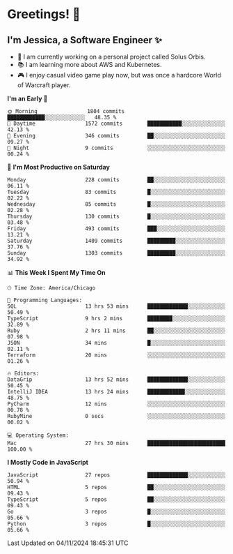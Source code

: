 # Greetings! 🧠

## I'm Jessica, a Software Engineer :sparkles:

- 🌟 I am currently working on a personal project called Solus Orbis.
- 📚 I am learning more about AWS and Kubernetes.
- 🎮 I enjoy casual video game play now, but was once a hardcore World of Warcraft player.

<!--START_SECTION:waka-->
**I'm an Early 🐤** 

```text
🌞 Morning                1804 commits        ████████████░░░░░░░░░░░░░   48.35 % 
🌆 Daytime                1572 commits        ███████████░░░░░░░░░░░░░░   42.13 % 
🌃 Evening                346 commits         ██░░░░░░░░░░░░░░░░░░░░░░░   09.27 % 
🌙 Night                  9 commits           ░░░░░░░░░░░░░░░░░░░░░░░░░   00.24 % 
```
📅 **I'm Most Productive on Saturday** 

```text
Monday                   228 commits         ██░░░░░░░░░░░░░░░░░░░░░░░   06.11 % 
Tuesday                  83 commits          █░░░░░░░░░░░░░░░░░░░░░░░░   02.22 % 
Wednesday                85 commits          █░░░░░░░░░░░░░░░░░░░░░░░░   02.28 % 
Thursday                 130 commits         █░░░░░░░░░░░░░░░░░░░░░░░░   03.48 % 
Friday                   493 commits         ███░░░░░░░░░░░░░░░░░░░░░░   13.21 % 
Saturday                 1409 commits        █████████░░░░░░░░░░░░░░░░   37.76 % 
Sunday                   1303 commits        █████████░░░░░░░░░░░░░░░░   34.92 % 
```


📊 **This Week I Spent My Time On** 

```text
🕑︎ Time Zone: America/Chicago

💬 Programming Languages: 
SQL                      13 hrs 53 mins      █████████████░░░░░░░░░░░░   50.49 % 
TypeScript               9 hrs 2 mins        ████████░░░░░░░░░░░░░░░░░   32.89 % 
Ruby                     2 hrs 11 mins       ██░░░░░░░░░░░░░░░░░░░░░░░   07.98 % 
JSON                     34 mins             █░░░░░░░░░░░░░░░░░░░░░░░░   02.11 % 
Terraform                20 mins             ░░░░░░░░░░░░░░░░░░░░░░░░░   01.26 % 

🔥 Editors: 
DataGrip                 13 hrs 52 mins      █████████████░░░░░░░░░░░░   50.45 % 
IntelliJ IDEA            13 hrs 24 mins      ████████████░░░░░░░░░░░░░   48.75 % 
PyCharm                  12 mins             ░░░░░░░░░░░░░░░░░░░░░░░░░   00.78 % 
RubyMine                 0 secs              ░░░░░░░░░░░░░░░░░░░░░░░░░   00.02 % 

💻 Operating System: 
Mac                      27 hrs 30 mins      █████████████████████████   100.00 % 
```

**I Mostly Code in JavaScript** 

```text
JavaScript               27 repos            █████████████░░░░░░░░░░░░   50.94 % 
HTML                     5 repos             ██░░░░░░░░░░░░░░░░░░░░░░░   09.43 % 
TypeScript               5 repos             ██░░░░░░░░░░░░░░░░░░░░░░░   09.43 % 
Go                       3 repos             █░░░░░░░░░░░░░░░░░░░░░░░░   05.66 % 
Python                   3 repos             █░░░░░░░░░░░░░░░░░░░░░░░░   05.66 % 
```




 Last Updated on 04/11/2024 18:45:31 UTC
<!--END_SECTION:waka-->

<!--
**jessikuh/jessikuh** is a ✨ _special_ ✨ repository because its `README.md` (this file) appears on your GitHub profile.

Here are some ideas to get you started:

- 🔭 I’m currently working on ...
- 🌱 I’m currently learning ...
- 👯 I’m looking to collaborate on ...
- 🤔 I’m looking for help with ...
- 💬 Ask me about ...
- 📫 How to reach me: ...
- 😄 Pronouns: ...
- ⚡ Fun fact: ...
-->
